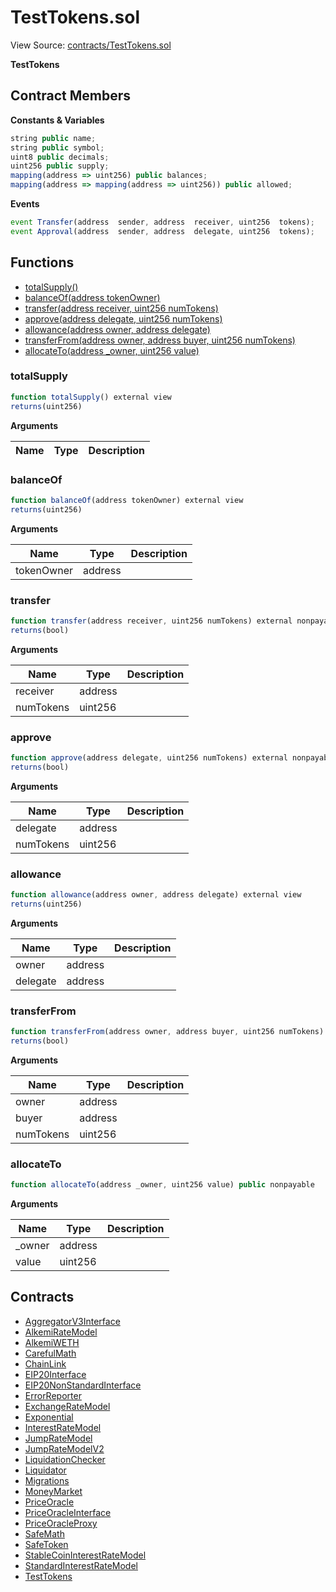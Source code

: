 # TestTokens.sol

View Source: [contracts/TestTokens.sol](../contracts/TestTokens.sol)

**TestTokens**

## Contract Members
**Constants & Variables**

```js
string public name;
string public symbol;
uint8 public decimals;
uint256 public supply;
mapping(address => uint256) public balances;
mapping(address => mapping(address => uint256)) public allowed;

```

**Events**

```js
event Transfer(address  sender, address  receiver, uint256  tokens);
event Approval(address  sender, address  delegate, uint256  tokens);
```

## Functions

- [totalSupply()](#totalsupply)
- [balanceOf(address tokenOwner)](#balanceof)
- [transfer(address receiver, uint256 numTokens)](#transfer)
- [approve(address delegate, uint256 numTokens)](#approve)
- [allowance(address owner, address delegate)](#allowance)
- [transferFrom(address owner, address buyer, uint256 numTokens)](#transferfrom)
- [allocateTo(address _owner, uint256 value)](#allocateto)

### totalSupply

```js
function totalSupply() external view
returns(uint256)
```

**Arguments**

| Name        | Type           | Description  |
| ------------- |------------- | -----|

### balanceOf

```js
function balanceOf(address tokenOwner) external view
returns(uint256)
```

**Arguments**

| Name        | Type           | Description  |
| ------------- |------------- | -----|
| tokenOwner | address |  | 

### transfer

```js
function transfer(address receiver, uint256 numTokens) external nonpayable
returns(bool)
```

**Arguments**

| Name        | Type           | Description  |
| ------------- |------------- | -----|
| receiver | address |  | 
| numTokens | uint256 |  | 

### approve

```js
function approve(address delegate, uint256 numTokens) external nonpayable
returns(bool)
```

**Arguments**

| Name        | Type           | Description  |
| ------------- |------------- | -----|
| delegate | address |  | 
| numTokens | uint256 |  | 

### allowance

```js
function allowance(address owner, address delegate) external view
returns(uint256)
```

**Arguments**

| Name        | Type           | Description  |
| ------------- |------------- | -----|
| owner | address |  | 
| delegate | address |  | 

### transferFrom

```js
function transferFrom(address owner, address buyer, uint256 numTokens) external nonpayable
returns(bool)
```

**Arguments**

| Name        | Type           | Description  |
| ------------- |------------- | -----|
| owner | address |  | 
| buyer | address |  | 
| numTokens | uint256 |  | 

### allocateTo

```js
function allocateTo(address _owner, uint256 value) public nonpayable
```

**Arguments**

| Name        | Type           | Description  |
| ------------- |------------- | -----|
| _owner | address |  | 
| value | uint256 |  | 

## Contracts

* [AggregatorV3Interface](AggregatorV3Interface.md)
* [AlkemiRateModel](AlkemiRateModel.md)
* [AlkemiWETH](AlkemiWETH.md)
* [CarefulMath](CarefulMath.md)
* [ChainLink](ChainLink.md)
* [EIP20Interface](EIP20Interface.md)
* [EIP20NonStandardInterface](EIP20NonStandardInterface.md)
* [ErrorReporter](ErrorReporter.md)
* [ExchangeRateModel](ExchangeRateModel.md)
* [Exponential](Exponential.md)
* [InterestRateModel](InterestRateModel.md)
* [JumpRateModel](JumpRateModel.md)
* [JumpRateModelV2](JumpRateModelV2.md)
* [LiquidationChecker](LiquidationChecker.md)
* [Liquidator](Liquidator.md)
* [Migrations](Migrations.md)
* [MoneyMarket](MoneyMarket.md)
* [PriceOracle](PriceOracle.md)
* [PriceOracleInterface](PriceOracleInterface.md)
* [PriceOracleProxy](PriceOracleProxy.md)
* [SafeMath](SafeMath.md)
* [SafeToken](SafeToken.md)
* [StableCoinInterestRateModel](StableCoinInterestRateModel.md)
* [StandardInterestRateModel](StandardInterestRateModel.md)
* [TestTokens](TestTokens.md)
